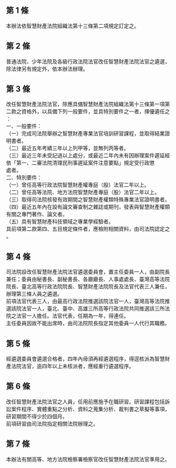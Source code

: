 第 1 條
-------
本辦法依智慧財產法院組織法第十三條第二項規定訂定之。

第 2 條
-------
普通法院、少年法院及各級行政法院法官改任智慧財產法院法官之遴選，  
除法律另有規定外，依本辦法辦理。

第 3 條
-------
改任智慧財產法院法官，除應具備智慧財產法院組織法第十三條第一項第  
二款之資格外，以具備下列一般要件，並具特別要件之一者，擇優遴任之  
：  
一、一般要件：  
（一）完成司法院舉辦之智慧財產專業法官培訓研習課程，並取得結業證  
      明書者。  
（二）最近五年考績三年以上列甲等，並無列丙等者。  
（三）最近三年未受記過以上處分，或最近二年內未有因辦理案件遲延經  
      依「第一、二審法院清理民刑事遲延案件注意要點」規定受行政懲  
      處者。  
二、特別要件：  
（一）曾任高等行政法院智慧財產權專庭（股）法官二年以上。  
（二）曾任高等法院、地方法院智慧財產專庭（股）法官二年以上。  
（三）取得司法院核發有效期間之智慧財產權類特殊專業法官證明書者。  
（四）最近五年內在設有論文審查制之雜誌或期刊，發表與智慧財產權類  
      有關之專門著作、論文者。  
（五）具有智慧財產科技領域之專業學經驗者。  
具前項第二款第四、五目規定條件者，應檢附相關資料，由司法院認定之  
。

第 4 條
-------
司法院設改任智慧財產法院法官遴選委員會，置主任委員一人，由副院長  
兼任；委員由秘書長、副秘書長、各廳廳長、人事處處長、臺灣高等法院  
院長、臺北高等行政法院院長、智慧財產法院院長及法官代表三人兼任，  
辦理第三條人員之遴選。  
前項法官代表三人，由最高行政法院推選該院法官一人，臺灣高等法院推  
選該院法官一人，臺北、臺中、高雄三所高等行政法院共同推選該三所法  
院之法官一人擔任。法官代表，任期為一年，得連任。  
主任委員因故不能出席時，由司法院院長指定其他委員一人代行其職務。

第 5 條
-------
經遴選委員會遴選合格者，四年內毋須再經遴選程序，得逕核派為智慧財  
產法院法官，逾四年以上未核派者，應經重行遴選程序。

第 6 條
-------
改任智慧財產法院法官之人員，任用前應施予在職研習。研習課程包括訴  
訟案件程序、實體重點之分析、資料之蒐集分析、裁判書之草擬等事項，  
研習期間不得少於四個月。  
前項研習由司法院指定相關法院辦理之。

第 7 條
-------
本辦法有關高等、地方法院檢察署檢察官改任智慧財產法院法官準用之。

